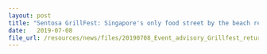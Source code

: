 ```yaml
---
layout: post
title: "Sentosa GrillFest: Singapore's only food street by the beach returns bigger and better with over 130 F&B options"
date:   2019-07-08
file_url: /resources/news/files/20190708_Event_advisory_Grillfest_returns_bigger_and_better.pdf
---
```

